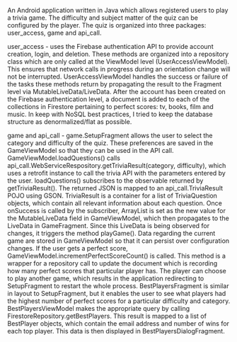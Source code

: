An Android application written in Java which allows registered users to play a trivia game. The difficulty and subject matter of the quiz can be configured by the player. The quiz is organized into three packages: user_access, game and api_call. 

user_access - uses the Firebase authentication API to provide account creation, login, and deletion. These methods are organized into a repository class which are only called at the ViewModel level (UserAccessViewModel). This ensures that network calls in progress during an orientation change will not be interrupted. UserAccessViewModel handles the success or failure of the tasks these methods return by propagating the result to the Fragment level via MutableLiveData/LiveData. After the account has been created on the Firebase authentication level, a document is added to each of the collections in Firestore pertaining to perfect scores: tv, books, film and music. In keep with NoSQL best practices, I tried to keep the database structure as denormalized/flat as possible. 

game and api_call - game.SetupFragment allows the user to select the category and difficulty of the quiz. These preferences are saved in the GameViewModel so that they can be used in the API call. GameViewModel.loadQuestions() calls api_call.WebServiceRespository.getTriviaResult(category, difficulty), which uses a retrofit instance to call the trivia API with the parameters entered by the user. loadQuestions() subscribes to the observable returned by getTriviaResult(). The returned JSON is mapped to an api_call.TriviaResult POJO using GSON. TriviaResult is a container for a list of TriviaQuestion objects, which contain all relevant information about each question.
Once onSuccess is called by the subscriber, ArrayList<TriviaQuestion> is set as the new value for the MutableLiveData field in GameViewModel, which then propagates to the LiveData in GameFragment. Since this LiveData is being observed for changes, it triggers the method playGame(). Data regarding the current game are stored in GameViewModel so that it can persist over configuration changes. If the user gets a perfect score, GameViewModel.incrementPerfectScoreCount() is called. This method is a wrapper for a repository call to update the document which is recording how many perfect scores that particular player has. The player can choose to play another game, which results in the application redirecting to SetupFragment to restart the whole process.
BestPlayersFragment is similar in layout to SetupFragment, but it enables the user to see what players had the highest number of perfect scores for a particular difficulty and category. BestPlayersViewModel makes the appropriate query by calling FirestoreRepository.getBestPlayers. This result is mapped to a list of BestPlayer objects, which contain the email address and number of wins for each top player. This data is then displayed in BestPlayersDialogFragment. 
